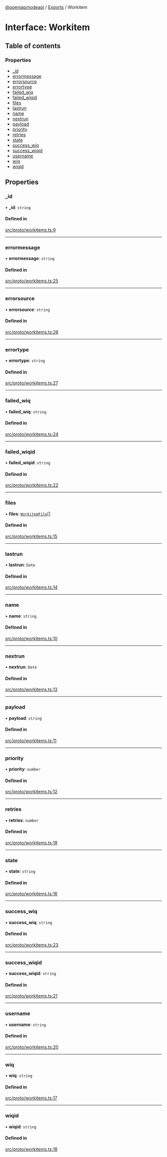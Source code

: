 [@openiap/nodeapi](../README.md) / [Exports](../modules.md) / Workitem

# Interface: Workitem

## Table of contents

### Properties

- [\_id](Workitem.md#_id)
- [errormessage](Workitem.md#errormessage)
- [errorsource](Workitem.md#errorsource)
- [errortype](Workitem.md#errortype)
- [failed\_wiq](Workitem.md#failed_wiq)
- [failed\_wiqid](Workitem.md#failed_wiqid)
- [files](Workitem.md#files)
- [lastrun](Workitem.md#lastrun)
- [name](Workitem.md#name)
- [nextrun](Workitem.md#nextrun)
- [payload](Workitem.md#payload)
- [priority](Workitem.md#priority)
- [retries](Workitem.md#retries)
- [state](Workitem.md#state)
- [success\_wiq](Workitem.md#success_wiq)
- [success\_wiqid](Workitem.md#success_wiqid)
- [username](Workitem.md#username)
- [wiq](Workitem.md#wiq)
- [wiqid](Workitem.md#wiqid)

## Properties

### \_id

• **\_id**: `string`

#### Defined in

[src/proto/workitems.ts:9](https://github.com/openiap/nodeapi/blob/a159861/src/proto/workitems.ts#L9)

___

### errormessage

• **errormessage**: `string`

#### Defined in

[src/proto/workitems.ts:25](https://github.com/openiap/nodeapi/blob/a159861/src/proto/workitems.ts#L25)

___

### errorsource

• **errorsource**: `string`

#### Defined in

[src/proto/workitems.ts:26](https://github.com/openiap/nodeapi/blob/a159861/src/proto/workitems.ts#L26)

___

### errortype

• **errortype**: `string`

#### Defined in

[src/proto/workitems.ts:27](https://github.com/openiap/nodeapi/blob/a159861/src/proto/workitems.ts#L27)

___

### failed\_wiq

• **failed\_wiq**: `string`

#### Defined in

[src/proto/workitems.ts:24](https://github.com/openiap/nodeapi/blob/a159861/src/proto/workitems.ts#L24)

___

### failed\_wiqid

• **failed\_wiqid**: `string`

#### Defined in

[src/proto/workitems.ts:22](https://github.com/openiap/nodeapi/blob/a159861/src/proto/workitems.ts#L22)

___

### files

• **files**: [`WorkitemFile`](../modules.md#workitemfile)[]

#### Defined in

[src/proto/workitems.ts:15](https://github.com/openiap/nodeapi/blob/a159861/src/proto/workitems.ts#L15)

___

### lastrun

• **lastrun**: `Date`

#### Defined in

[src/proto/workitems.ts:14](https://github.com/openiap/nodeapi/blob/a159861/src/proto/workitems.ts#L14)

___

### name

• **name**: `string`

#### Defined in

[src/proto/workitems.ts:10](https://github.com/openiap/nodeapi/blob/a159861/src/proto/workitems.ts#L10)

___

### nextrun

• **nextrun**: `Date`

#### Defined in

[src/proto/workitems.ts:13](https://github.com/openiap/nodeapi/blob/a159861/src/proto/workitems.ts#L13)

___

### payload

• **payload**: `string`

#### Defined in

[src/proto/workitems.ts:11](https://github.com/openiap/nodeapi/blob/a159861/src/proto/workitems.ts#L11)

___

### priority

• **priority**: `number`

#### Defined in

[src/proto/workitems.ts:12](https://github.com/openiap/nodeapi/blob/a159861/src/proto/workitems.ts#L12)

___

### retries

• **retries**: `number`

#### Defined in

[src/proto/workitems.ts:19](https://github.com/openiap/nodeapi/blob/a159861/src/proto/workitems.ts#L19)

___

### state

• **state**: `string`

#### Defined in

[src/proto/workitems.ts:16](https://github.com/openiap/nodeapi/blob/a159861/src/proto/workitems.ts#L16)

___

### success\_wiq

• **success\_wiq**: `string`

#### Defined in

[src/proto/workitems.ts:23](https://github.com/openiap/nodeapi/blob/a159861/src/proto/workitems.ts#L23)

___

### success\_wiqid

• **success\_wiqid**: `string`

#### Defined in

[src/proto/workitems.ts:21](https://github.com/openiap/nodeapi/blob/a159861/src/proto/workitems.ts#L21)

___

### username

• **username**: `string`

#### Defined in

[src/proto/workitems.ts:20](https://github.com/openiap/nodeapi/blob/a159861/src/proto/workitems.ts#L20)

___

### wiq

• **wiq**: `string`

#### Defined in

[src/proto/workitems.ts:17](https://github.com/openiap/nodeapi/blob/a159861/src/proto/workitems.ts#L17)

___

### wiqid

• **wiqid**: `string`

#### Defined in

[src/proto/workitems.ts:18](https://github.com/openiap/nodeapi/blob/a159861/src/proto/workitems.ts#L18)
